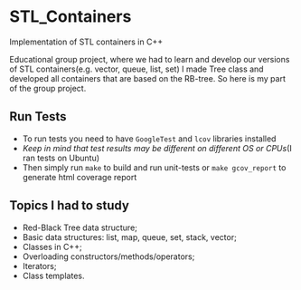 # STL_Containers

Implementation of STL containers in C++

Educational group project, where we had to learn and develop our versions of STL containers(e.g. vector, queue, list, set)
I made Tree class and developed all containers that are based on the RB-tree.
So here is my part of the group project.

## Run Tests

- To run tests you need to have ```GoogleTest``` and ```lcov``` libraries installed
- *Keep in mind that test results may be different on different OS or CPUs*(I ran tests on Ubuntu)
- Then simply run ```make``` to build and run unit-tests or ```make gcov_report``` to generate html coverage report

## Topics I had to study

- Red-Black Tree data structure;
- Basic data structures: list, map, queue, set, stack, vector;
- Classes in C++;
- Overloading constructors/methods/operators;
- Iterators;
- Class templates.
